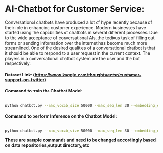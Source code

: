 # AI-Chatbot for Customer Service:
Conversational chatbots have produced a lot of hype recently because of their role in enhancing customer experience. Modern businesses have started using the capabilities of chatbots in several different processes. Due to the wide acceptance of conversational AIs, the tedious task of filling out forms or sending information over the internet has become much more streamlined. One of the desired qualities of a conversational chatbot is that it should be able to respond to a user request in the current context. The players in a conversational chatbot system are the user and the bot respectively.


#### Dataset Link: (https://www.kaggle.com/thoughtvector/customer-support-on-twitter)

#### Command to train the Chatbot Model:

```bash

python chatbot.py --max_vocab_size 50000 --max_seq_len 30 --embedding_dim 100 --hidden_state_dim 100 --epochs 80 --batch_size 128 --learning_rate 1e-4 --data_path /home/santanu/chatbot/data/twcs.csv --outpath /home/santanu/chatbot/ --dropout 0.3 --mode train --num_train_records 50000 --version v1

```

#### Command to perform Inference on the Chatbot Model:

```bash

python chatbot.py --max_vocab_size 50000 --max_seq_len 30 --embedding_dim 100 --hidden_state_dim 100 --data_path /home/santanu/chatbot/data/test.csv --outpath /home/santanu/chatbot/ --dropout 0.3 --mode inference --version v1 --load_model_from /home/santanu/chatbot/s2s_model_v1_.h5 --vocabulary_path /home/santanu/chatbot/vocabulary.pkl --reverse_vocabulary_path /home/santanu/chatbot/reverse_vocabulary.pkl --count_vectorizer_path /home/santanu/chatbot/count_vectorizer.pkl

```

**These are sample commands and need to be changed accordingly based on data repositories,output directory,etc**








